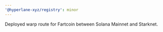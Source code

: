 ```yaml
---
'@hyperlane-xyz/registry': minor
---
```


Deployed warp route for Fartcoin between Solana Mainnet and Starknet.
